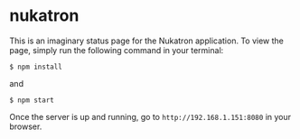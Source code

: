 # nukatron

This is an imaginary status page for the Nukatron application. To view the page, simply run the following command in your terminal:

`$ npm install` 

and

`$ npm start`

Once the server is up and running, go to `http://192.168.1.151:8080` in your browser.
